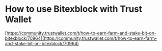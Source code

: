 # How to use Bitexblock with Trust Wallet

[https://community.trustwallet.com/t/how-to-earn-farm-and-stake-bit-on-bitexblock/70964](https://community.trustwallet.com/t/how-to-earn-farm-and-stake-bit-on-bitexblock/70964)

